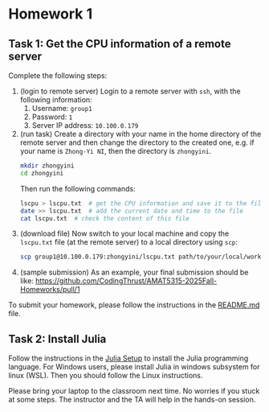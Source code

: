 # Homework 1

## Task 1: Get the CPU information of a remote server

Complete the following steps:

1. (login to remote server) Login to a remote server with `ssh`, with the following information:
   1. Username: `group1`
   2. Password: `1`
   3. Server IP address: `10.100.0.179`
2. (run task) Create a directory with your name in the home directory of the remote server and then change the directory to the created one, e.g. if your name is `Zhong-Yi NI`, then the directory is `zhongyini`.
    ```bash
    mkdir zhongyini
    cd zhongyini
    ```
    Then run the following commands:
    ```bash
    lscpu > lscpu.txt  # get the CPU information and save it to the file
    date >> lscpu.txt  # add the current date and time to the file
    cat lscpu.txt  # check the content of this file
    ```
3. (download file) Now switch to your local machine and copy the `lscpu.txt` file (at the remote server) to a local directory using `scp`:
    ```bash
    scp group1@10.100.0.179:zhongyini/lscpu.txt path/to/your/local/working/directory
    ```
4. (sample submission) As an example, your final submission should be like: https://github.com/CodingThrust/AMAT5315-2025Fall-Homeworks/pull/1

To submit your homework, please follow the instructions in the [README.md](../README.md) file.

## Task 2: Install Julia

Follow the instructions in the [Julia Setup](http://scfp.jinguo-group.science/chap1-julia/julia-setup.html) to install the Julia programming language.
For Windows users, please install Julia in windows subsystem for linux (WSL). Then you should follow the Linux instructions.

Please bring your laptop to the classroom next time.
No worries if you stuck at some steps. The instructor and the TA will help in the hands-on session.
